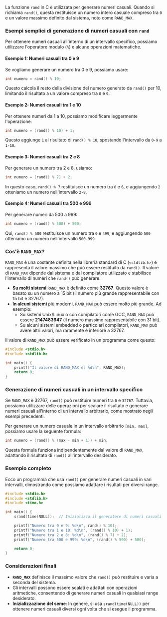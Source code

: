 La funzione `rand` in C è utilizzata per generare numeri casuali. Quando si richiama `rand()`, questa restituisce un numero intero casuale compreso tra `0` e un valore massimo definito dal sistema, noto come `RAND_MAX`. 

### Esempi semplici di generazione di numeri casuali con `rand`

Per ottenere numeri casuali all'interno di un intervallo specifico, possiamo utilizzare l'operatore modulo (`%`) e alcune operazioni matematiche.

#### Esempio 1: Numeri casuali tra 0 e 9
Se vogliamo generare un numero tra 0 e 9, possiamo usare:
```c
int numero = rand() % 10;
```
Questo calcola il resto della divisione del numero generato da `rand()` per 10, limitando il risultato a un valore compreso tra `0` e `9`.

#### Esempio 2: Numeri casuali tra 1 e 10
Per ottenere numeri da 1 a 10, possiamo modificare leggermente l'operazione:
```c
int numero = (rand() % 10) + 1;
```
Questo aggiunge `1` al risultato di `rand() % 10`, spostando l'intervallo da `0-9` a `1-10`.

#### Esempio 3: Numeri casuali tra 2 e 8
Per generare un numero tra 2 e 8, usiamo:
```c
int numero = (rand() % 7) + 2;
```
In questo caso, `rand() % 7` restituisce un numero tra `0` e `6`, e aggiungendo `2` otteniamo un numero nell'intervallo `2-8`.

#### Esempio 4: Numeri casuali tra 500 e 999
Per generare numeri da 500 a 999:
```c
int numero = (rand() % 500) + 500;
```
Qui, `rand() % 500` restituisce un numero tra `0` e `499`, e aggiungendo `500` otteniamo un numero nell'intervallo `500-999`.

### Cos'è `RAND_MAX`?

`RAND_MAX` è una costante definita nella libreria standard di C (`<stdlib.h>`) e rappresenta il valore massimo che può essere restituito da `rand()`. Il valore di `RAND_MAX` dipende dal sistema e dal compilatore utilizzato e stabilisce l'intervallo di numeri che `rand()` può generare.

- **Su molti sistemi** `RAND_MAX` è definito come **32767**. Questo valore è basato su un numero a 15 bit (il numero più grande rappresentabile con 15 bit è 32767).
- **In alcuni sistemi** più moderni, `RAND_MAX` può essere molto più grande. Ad esempio:
  - Su sistemi Unix/Linux o con compilatori come GCC, `RAND_MAX` può essere **2147483647** (il numero massimo rappresentabile con 31 bit).
  - Su alcuni sistemi embedded o particolari compilatori, `RAND_MAX` può avere altri valori, ma raramente è inferiore a 32767.

Il valore di `RAND_MAX` può essere verificato in un programma come questo:

```c
#include <stdio.h>
#include <stdlib.h>

int main() {
    printf("Il valore di RAND_MAX è: %d\n", RAND_MAX);
    return 0;
}
```

### Generazione di numeri casuali in un intervallo specifico

Se `RAND_MAX` è 32767, `rand()` può restituire numeri tra `0` e `32767`. Tuttavia, possiamo utilizzare delle operazioni per scalare il risultato e generare numeri casuali all'interno di un intervallo arbitrario, come mostrato negli esempi precedenti.

Per generare un numero casuale in un intervallo arbitrario `[min, max]`, possiamo usare la seguente formula:
```c
int numero = (rand() % (max - min + 1)) + min;
```
Questa formula funziona indipendentemente dal valore di `RAND_MAX`, adattando il risultato di `rand()` all'intervallo desiderato.

### Esempio completo

Ecco un programma che usa `rand()` per generare numeri casuali in vari intervalli, dimostrando come possiamo adattare i risultati per diversi range.

```c
#include <stdio.h>
#include <stdlib.h>
#include <time.h>

int main() {
    srand(time(NULL));  // Inizializza il generatore di numeri casuali

    printf("Numero tra 0 e 9: %d\n", rand() % 10);
    printf("Numero tra 1 e 10: %d\n", (rand() % 10) + 1);
    printf("Numero tra 2 e 8: %d\n", (rand() % 7) + 2);
    printf("Numero tra 500 e 999: %d\n", (rand() % 500) + 500);

    return 0;
}
```

### Considerazioni finali
- **`RAND_MAX`** definisce il massimo valore che `rand()` può restituire e varia a seconda del sistema.
- Gli intervalli possono essere scalati e adattati con operazioni aritmetiche, consentendo di generare numeri casuali in qualsiasi range desiderato.
- **Inizializzazione del seme**: In genere, si usa `srand(time(NULL))` per ottenere numeri casuali diversi ogni volta che si esegue il programma.